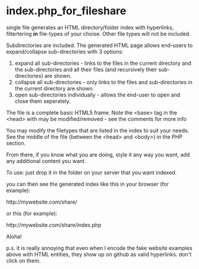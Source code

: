# index.php_for_fileshare
single file generates an HTML directory/folder index with hyperlinks, filtertering <strong>in</strong> file-types of your choise.  Other file types will not be included.

Subdirectories are included.
The generated HTML page allows end-users to expand/collapse sub-directories with 3 options:
1. expand all sub-directories - links to the files in the current directory and the sub-directories and all their files (and recursively their sub-directories) are shown.
2. collapse all sub-directories - only links to the files and sub-directories in the current directory are shown.
3. open sub-directories individually - allows the end-user to open and close them seperately.

The file is a complete basic HTML5 frame.
Note the &lt;base&gt; tag in the &lt;head&gt; with may be modified/removed - see the comments for more info
  
You may modify the filetypes that are listed in the index to suit your needs.  See the middle of the file (between the &lt;head&gt; and &lt;body&gt;) in the PHP section.
  
From there, if you know what you are doing, style it any way you want, add any additional content you want.

To use:
just drop it in the folder on your server that you want indexed.

you can then see the generated index like this in your browser (for example):

&#104;ttp://mywebsite&#46;com/share/

or this (for example):

&#104;ttp://mywebsite&#46;com/share/index.php

Aloha!

p.s. it is really annoying that even when I encode the fake website examples above with HTML entities, they show up on github as valid hyperlinks.  don't click on them.
